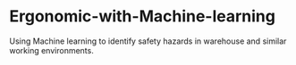 # Ergonomic-with-Machine-learning
Using Machine learning to identify safety hazards in warehouse and similar working environments.
